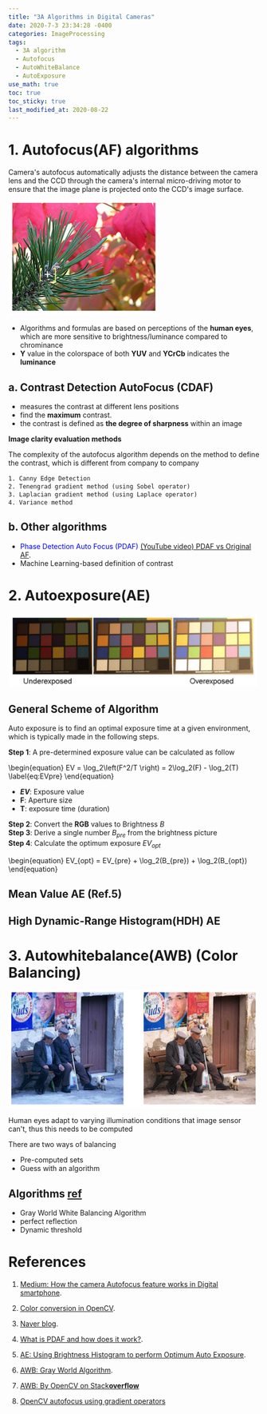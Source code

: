 ```yaml
---
title: "3A Algorithms in Digital Cameras"
date: 2020-7-3 23:34:28 -0400
categories: ImageProcessing
tags:
  - 3A algorithm
  - Autofocus
  - AutoWhiteBalance
  - AutoExposure
use_math: true
toc: true
toc_sticky: true
last_modified_at: 2020-08-22
---
```

  
# 1. Autofocus(AF) algorithms 

Camera's autofocus automatically adjusts the distance between the camera lens and the CCD through the camera's internal micro-driving motor to ensure that the image plane is projected onto the CCD's image surface.

<img src="/assets/images/AF_fig1.png" width="300px" >

  * Algorithms and formulas are based on perceptions of the **human eyes**, which are more sensitive to brightness/luminance compared to chrominance   
  * **Y** value in the colorspace of both **YUV** and **YCrCb** indicates the **luminance**  
  
  
## a. Contrast Detection AutoFocus (CDAF) 
  
  * measures the contrast at different lens positions 
  * find the **maximum** contrast. 
  * the contrast is defined as **the degree of sharpness** within an image 
    
  
  **Image clarity evaluation methods**

  The complexity of the autofocus algorithm depends on the method to define the contrast, which is different from company to company   
  ```
1. Canny Edge Detection
2. Tenengrad gradient method (using Sobel operator) 
3. Laplacian gradient method (using Laplace operator) 
4. Variance method 
 ```
 
## b. Other algorithms 
 
  * <span style="color:blue"> Phase Detection Auto Focus (PDAF) </span>  [(YouTube video) PDAF vs Original AF](https://www.youtube.com/watch?v=IZ3Wdq8S1O0).   
  * Machine Learning-based definition of contrast


  
# 2. Autoexposure(AE)

<img src="/assets/images/AE_fig1.png" width="500px" >


## General Scheme of Algorithm 

Auto exposure is to find an optimal exposure time at a given environment, which is 
typically made in the following steps.  

**Step 1**: A pre-determined exposure value can be calculated as follow
 
 
 \begin{equation}
 EV = \log_2\left(F^2/T \right) = 2\log_2(F) - \log_2(T)
 \label{eq:EVpre}
 \end{equation}
 
 * **$EV$**: Exposure value   
 * **F**: Aperture size 
 * **T**: exposure time (duration) 


**Step 2**: Convert the **RGB** values to Brightness $B$  
**Step 3**: Derive a single number $B_{pre}$ from the brightness picture   
**Step 4**: Calculate the optimum exposure $EV_{opt}$ 

\begin{equation}
EV_{opt} = EV_{pre} + \log_2(B_{pre}) + \log_2(B_{opt}) 
\end{equation}


## Mean Value AE (Ref.5) 
 
 
## High Dynamic-Range Histogram(HDH) AE




# 3. Autowhitebalance(AWB) (Color Balancing) 

<img src="/assets/images/AWB_fig1.png" width="500px" >

Human eyes adapt to varying illumination conditions that image sensor can't, thus this needs to be computed 

There are two ways of balancing 
- Pre-computed sets 
- Guess with an algorithm 

## Algorithms [ref](https://www.programmersought.com/article/97221124576/)
  
  * Gray World White Balancing Algorithm 
  * perfect reflection 
  * Dynamic threshold 

  
  
  
  
# References 
  1. [Medium: How the camera Autofocus feature works in Digital smartphone](https://medium.com/@sedara/how-the-camera-autofocus-feature-works-in-digital-smartphones-8382d511996c#e3b6).  
  2. [Color conversion in OpenCV](https://docs.opencv.org/3.1.0/de/d25/imgproc_color_conversions.html).  
  3. [Naver blog](https://m.blog.naver.com/PostView.nhn?blogId=pamtek&logNo=220647682375&proxyReferer=https:%2F%2Fwww.google.com%2F).  
  4. [What is PDAF and how does it work?](https://www.androidauthority.com/how-pdaf-works-1102272/). 
  5. [AE: Using Brightness Histogram to perform
Optimum Auto Exposure](http://citeseerx.ist.psu.edu/viewdoc/download?doi=10.1.1.149.8920&rep=rep1&type=pdf).
  6. [AWB: Gray World Algorithm](https://web.stanford.edu/~sujason/ColorBalancing/grayworld.html).  
  7. [AWB: By OpenCV on Stack**overflow**](https://stackoverflow.com/questions/46390779/automatic-white-balancing-with-grayworld-assumption)
  
  8. [OpenCV autofocus using gradient operators](https://www.programmersought.com/article/2549148775/) 
     
   
  
 
  
